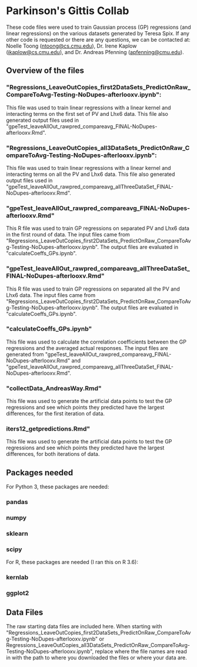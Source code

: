 # Parkinson's Gittis Collab

These code files were used to train Gaussian process (GP) regressions (and linear regressions) on the various datasets generated by Teresa Spix. If any other code is requested or there are any questions, we can be contacted at: Noelle Toong (ntoong@cs.cmu.edu), Dr. Irene Kaplow (ikaplow@cs.cmu.edu), and Dr. Andreas Pfenning (apfenning@cmu.edu). 

## Overview of the files
### "Regressions_LeaveOutCopies_first2DataSets_PredictOnRaw_CompareToAvg-Testing-NoDupes-afterlooxv.ipynb":
This file was used to train linear regressions with a linear kernel and interacting terms on the first set of PV and Lhx6 data. This file also generated output files used in "gpeTest_leaveAllOut_rawpred_compareavg_FINAL-NoDupes-afterlooxv.Rmd".

### "Regressions_LeaveOutCopies_all3DataSets_PredictOnRaw_CompareToAvg-Testing-NoDupes-afterlooxv.ipynb":
This file was used to train linear regressions with a linear kernel and interacting terms on all the PV and Lhx6 data. This file also generated output files used in "gpeTest_leaveAllOut_rawpred_compareavg_allThreeDataSet_FINAL-NoDupes-afterlooxv.Rmd".

### "gpeTest_leaveAllOut_rawpred_compareavg_FINAL-NoDupes-afterlooxv.Rmd"
This R file was used to train GP regressions on separated PV and Lhx6 data in the first round of data. The input files came from "Regressions_LeaveOutCopies_first2DataSets_PredictOnRaw_CompareToAvg-Testing-NoDupes-afterlooxv.ipynb". The output files are evaluated in "calculateCoeffs_GPs.ipynb".

### "gpeTest_leaveAllOut_rawpred_compareavg_allThreeDataSet_FINAL-NoDupes-afterlooxv.Rmd"
This R file was used to train GP regressions on separated all the PV and Lhx6 data. The input files came from "Regressions_LeaveOutCopies_first2DataSets_PredictOnRaw_CompareToAvg-Testing-NoDupes-afterlooxv.ipynb". The output files are evaluated in "calculateCoeffs_GPs.ipynb".

### "calculateCoeffs_GPs.ipynb"
This file was used to calculate the correlation coefficients between the GP regressions and the averaged actual responses. The input files are generated from "gpeTest_leaveAllOut_rawpred_compareavg_FINAL-NoDupes-afterlooxv.Rmd" and "gpeTest_leaveAllOut_rawpred_compareavg_allThreeDataSet_FINAL-NoDupes-afterlooxv.Rmd".

### "collectData_AndreasWay.Rmd"
This file was used to generate the artificial data points to test the GP regressions and see which points they predicted have the largest differences, for the first iteration of data. 

### iters12_getpredictions.Rmd"
This file was used to generate the artificial data points to test the GP regressions and see which points they predicted have the largest differences, for both iterations of data. 

## Packages needed
For Python 3, these packages are needed:
### pandas
### numpy
### sklearn
### scipy

For R, these packages are needed (I ran this on R 3.6):
### kernlab
### ggplot2

## Data Files
The raw starting data files are included here. When starting with "Regressions_LeaveOutCopies_first2DataSets_PredictOnRaw_CompareToAvg-Testing-NoDupes-afterlooxv.ipynb" or Regressions_LeaveOutCopies_all3DataSets_PredictOnRaw_CompareToAvg-Testing-NoDupes-afterlooxv.ipynb", replace where the file names are read in with the path to where you downloaded the files or where your data are. 
